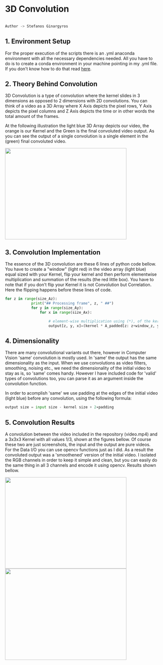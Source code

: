 # 3D Convolution
```python

Author -> Stefanos Ginargyros

```
## 1. Environment Setup
  
For the proper execution of the scripts there is an .yml anaconda environment with all the necessary dependencies
needed. All you have to do is to create a conda environment in your machine pointing in my .yml file. If you don't know how to do that
read [here](https://docs.conda.io/projects/conda/en/latest/user-guide/tasks/manage-environments.html).



## 2. Theory Behind Convolution 
  
3D Convolution is a type of convolution where the kernel slides in 3 dimensions as opposed to 2 dimensions with 2D
convolutions. You can think of a video as a 3D Array where X Axis depicts the pixel rows, Y Axis depicts the pixel
columns and Z Axis depicts the time or in other words the total amount of the frames.

At the following illustration the light blue 3D Array depicts our video, the orange is our Kernel and the Green is the final convoluted video output.
As you can see the output of a single convolution is a single element in the (green) final convoluted video.

<img src="https://github.com/stefgina/3d-convolution-from-scratch/blob/main/convo.png" width="400" height="300">

## 3. Convolution Implementation

The essence of the 3D convolution are these 6 lines of python code bellow.  You have to
create a "window" (light red) in the video array (light blue) equal sized with your Kernel, flip your kernel and then perform elementwise multiplication and summation
of the results (the red little box). You have to note that if you don't flip your Kernel it is not Convolution but Correlation. Here the flipping happens before these lines of
code.
```python
for z in range(size_Az):
            print("## Processing frame", z, " ##")
            for y in range(size_Ay):
                for x in range(size_Ax):

                    # element-wise multiplication using (*), of the kernel and a kernel-sized window
                    output[z, y, x]=(kernel * A_padded[z: z+window_z, y: y+window_y, x: x+window_x]).sum()


```

## 4. Dimensionality

There are many convolutional variants out there, however in Computer Vision 'same' convolution is mostly used. In 'same' the output has the same dimensionality as the 
input. When we use convolutions as video filters, smoothing, noising etc., we need the dimensionality of the initial video to stay as is, so 'same' comes
handy. However I have included code for 'valid' types of convolutions too, you can parse it as an argument inside the convolution function.

In order to acomplish 'same' we use padding at the edges of the initial video (light blue) before any convolution, using the following formula:

```python
output size = input size - kernel size + 2∗padding
```



## 5. Convolution Results

A convolution between the video included in the repository (video.mp4) and a 3x3x3 Kernel with all values 1/3, shown at the figures bellow. Of course these two
are just screenshots, the input and the output are pure videos. For the Data I/O you can use opencv functions just as I did.
As a result the convoluted output was a 'smoothened' version of the initial video. I isolated the RGB channels in order to keep it simple and clean, but 
you can easily do the same thing in all 3 channels and encode it using opencv. Results shown bellow.

<img src="https://github.com/stefgina/3d-convolution-from-scratch/blob/main/in.png" width="400" height="300"> <img src="https://github.com/stefgina/3d-convolution-from-scratch/blob/main/out.png" width="400" height="300">
